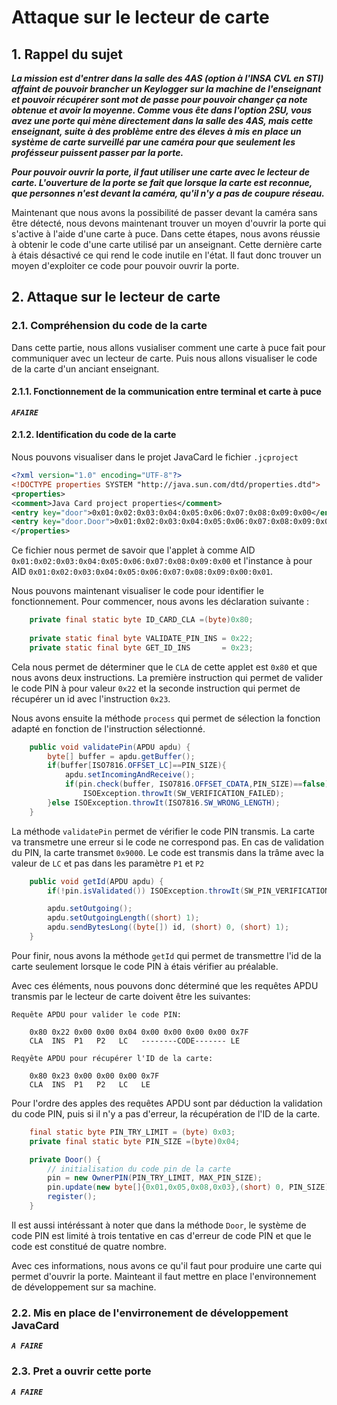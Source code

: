 # Attaque sur le lecteur de carte

## 1. Rappel du sujet

***La mission est d'entrer dans la salle des 4AS (option à l'INSA CVL en STI) affaint de pouvoir brancher un Keylogger sur la machine de l'enseignant et pouvoir récupérer sont mot de passe pour pouvoir changer ça note obtenue et avoir la moyenne. Comme vous ête dans l'option 2SU, vous avez une porte qui mène directement dans la salle des 4AS, mais cette enseignant, suite à des problème entre des éleves à mis en place un système de carte surveillé par une caméra pour que seulement les profésseur puissent passer par la porte.***

***Pour pouvoir ouvrir la porte, il faut utiliser une carte avec le lecteur de carte. L'ouverture de la porte se fait que lorsque la carte est reconnue, que personnes n'est devant la caméra, qu'il n'y a pas de coupure réseau.***

Maintenant que nous avons la possibilité de passer devant la caméra sans être détecté, nous devons maintenant trouver un moyen d'ouvrir la porte qui s'active à l'aide d'une carte à puce. Dans cette étapes, nous avons réussie à obtenir le code d'une carte utilisé par un anseignant. Cette dernière carte à étais désactivé ce qui rend le code inutile en l'état. Il faut donc trouver un moyen d'exploiter ce code pour pouvoir ouvrir la porte.

## 2. Attaque sur le lecteur de carte

### 2.1. Compréhension du code de la carte

Dans cette partie, nous allons vusialiser comment une carte à puce fait pour communiquer avec un lecteur de carte. Puis nous allons visualiser le code de la carte d'un anciant enseignant.

#### 2.1.1. Fonctionnement de la communication entre terminal et carte à puce


***`AFAIRE`***

#### 2.1.2. Identification du code de la carte

Nous pouvons visualiser dans le projet JavaCard le fichier `.jcproject`

```xml
<?xml version="1.0" encoding="UTF-8"?>
<!DOCTYPE properties SYSTEM "http://java.sun.com/dtd/properties.dtd">
<properties>
<comment>Java Card project properties</comment>
<entry key="door">0x01:0x02:0x03:0x04:0x05:0x06:0x07:0x08:0x09:0x00</entry>
<entry key="door.Door">0x01:0x02:0x03:0x04:0x05:0x06:0x07:0x08:0x09:0x00:0x01</entry>
</properties>
```

Ce fichier nous permet de savoir que l'applet à comme AID `0x01:0x02:0x03:0x04:0x05:0x06:0x07:0x08:0x09:0x00` et l'instance à pour AID `0x01:0x02:0x03:0x04:0x05:0x06:0x07:0x08:0x09:0x00:0x01`.

Nous pouvons maintenant visualiser le code pour identifier le fonctionnement. Pour commencer, nous avons les déclaration suivante :

```java
	private final static byte ID_CARD_CLA =(byte)0x80;
	
	private static final byte VALIDATE_PIN_INS = 0x22;
	private static final byte GET_ID_INS       = 0x23;
```

Cela nous permet de déterminer que le `CLA` de cette applet est `0x80` et que nous avons deux instructions. La première instruction qui permet de valider le code PIN à pour valeur `0x22` et la seconde instruction qui permet de récupérer un id avec l'instruction `0x23`.

Nous avons ensuite la méthode `process` qui permet de sélection la fonction adapté en fonction de l'instruction sélectionné.

```java
	public void validatePin(APDU apdu) {
		byte[] buffer = apdu.getBuffer();
		if(buffer[ISO7816.OFFSET_LC]==PIN_SIZE){
			apdu.setIncomingAndReceive();
			if(pin.check(buffer, ISO7816.OFFSET_CDATA,PIN_SIZE)==false)
				ISOException.throwIt(SW_VERIFICATION_FAILED);
		}else ISOException.throwIt(ISO7816.SW_WRONG_LENGTH);
	}
```

La méthode `validatePin` permet de vérifier le code PIN transmis. La carte va transmetre une erreur si le code ne correspond pas. En cas de validation du PIN, la carte transmet `0x9000`. Le code est transmis dans la trâme avec la valeur de `LC` et pas dans les paramètre `P1` et `P2`

```java
	public void getId(APDU apdu) {
		if(!pin.isValidated()) ISOException.throwIt(SW_PIN_VERIFICATION_REQUIRED);

		apdu.setOutgoing();
		apdu.setOutgoingLength((short) 1);
		apdu.sendBytesLong((byte[]) id, (short) 0, (short) 1);
	}
```

Pour finir, nous avons la méthode `getId` qui permet de transmettre l'id de la carte seulement lorsque le code PIN à étais vérifier au préalable.

Avec ces éléments, nous pouvons donc déterminé que les requêtes APDU transmis par le lecteur de carte doivent être les suivantes:

```text
Requête APDU pour valider le code PIN:

	0x80 0x22 0x00 0x00 0x04 0x00 0x00 0x00 0x00 0x7F
	CLA  INS  P1   P2   LC   --------CODE------- LE

Reqyête APDU pour récupérer l'ID de la carte:

	0x80 0x23 0x00 0x00 0x00 0x7F
	CLA  INS  P1   P2   LC   LE
```

Pour l'ordre des apples des requêtes APDU sont par déduction la validation du code PIN, puis si il n'y a pas d'erreur, la récupération de l'ID de la carte.

```java
	final static byte PIN_TRY_LIMIT = (byte) 0x03;
	private final static byte PIN_SIZE =(byte)0x04;

	private Door() {
		// initialisation du code pin de la carte
		pin = new OwnerPIN(PIN_TRY_LIMIT, MAX_PIN_SIZE);
		pin.update(new byte[]{0x01,0x05,0x08,0x03},(short) 0, PIN_SIZE);
		register();
	}
```

Il est aussi intéréssant à noter que dans la méthode `Door`, le système de code PIN est limité à trois tentative en cas d'erreur de code PIN et que le code est constitué de quatre nombre.

Avec ces informations, nous avons ce qu'il faut pour produire une carte qui permet d'ouvrir la porte. Mainteant il faut mettre en place l'environnement de développement sur sa machine.

### 2.2. Mis en place de l'envirronement de développement JavaCard

***`A FAIRE`***

### 2.3. Pret a ouvrir cette porte

***`A FAIRE`***
